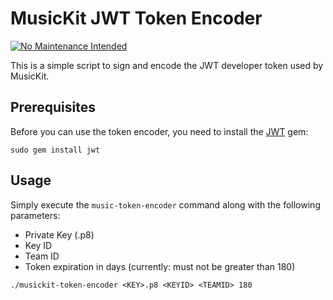 # MusicKit JWT Token Encoder

[![No Maintenance Intended](http://unmaintained.tech/badge.svg)](http://unmaintained.tech/)

This is a simple script to sign and encode the JWT developer token used by MusicKit.

## Prerequisites

Before you can use the token encoder, you need to install the [JWT](https://github.com/jwt/ruby-jwt) gem:

```
sudo gem install jwt
```

## Usage

Simply execute the `music-token-encoder` command along with the following parameters:

* Private Key (.p8)
* Key ID
* Team ID
* Token expiration in days (currently: must not be greater than 180)

```
./musickit-token-encoder <KEY>.p8 <KEYID> <TEAMID> 180 
```
